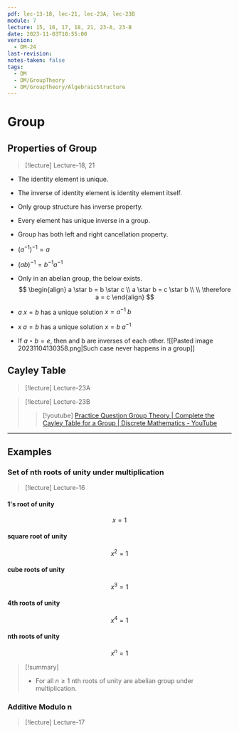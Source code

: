 ```yaml
---
pdf: lec-13-18, lec-21, lec-23A, lec-23B
module: 7
lecture: 15, 16, 17, 18, 21, 23-A, 23-B
date: 2023-11-03T10:55:00
version:
  - DM-24
last-revision: 
notes-taken: false
tags:
  - DM
  - DM/GroupTheory
  - DM/GroupTheory/AlgebraicStructure
---
```

# Group


## Properties of Group
> [!lecture] Lecture-18, 21
- The identity element is unique.
- The inverse of identity element is identity element itself.
- Only group structure has inverse property.
- Every element has unique inverse in a group.
- Group has both left and right cancellation property.
- $(a^{-1})^{-1} = a$ 
- $(ab)^{-1} = b^{-1}a^{-1}$ 
- Only in an abelian group, the below exists.
$$
\begin{align}
a \star b = b \star c \\
a \star b = c \star b \\ \\
\therefore a = c
\end{align}
$$

- $a\;x = b$ has a unique solution $x = a^{-1}\;b$
- $x\;a = b$ has a unique solution $x = b\;a^{-1}$
- If $a \star b = e$, then and b are inverses of each other.
![[Pasted image 20231104130358.png|Such case never happens in a group]]


## Cayley Table
> [!lecture] Lecture-23A

> [!lecture] Lecture-23B
>> [!youtube] [Practice Question Group Theory | Complete the Cayley Table for a Group | Discrete Mathematics - YouTube](https://www.youtube.com/watch?v=inpZ2_fzKx4)


---
## Examples
### Set of nth roots of unity under multiplication
> [!lecture] Lecture-16

#### 1's root of unity
$$
x = 1
$$

#### square root of unity
$$
x ^2 = 1
$$

#### cube roots of unity
$$
x ^ 3 = 1
$$

#### 4th roots of unity
$$
x^4 = 1
$$


#### nth roots of unity
$$x ^ n = 1$$

> [!summary] 
>  - For all $n \ge 1$ nth roots of unity are abelian group under multiplication.


### Additive Modulo n
> [!lecture] Lecture-17

